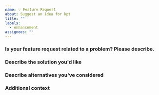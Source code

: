 ```yaml
---
name: 💡 Feature Request
about: Suggest an idea for kpt
title: ""
labels:
  - enhancement
assignees: ""
---
```


### Is your feature request related to a problem? Please describe.

### Describe the solution you'd like

### Describe alternatives you've considered

### Additional context